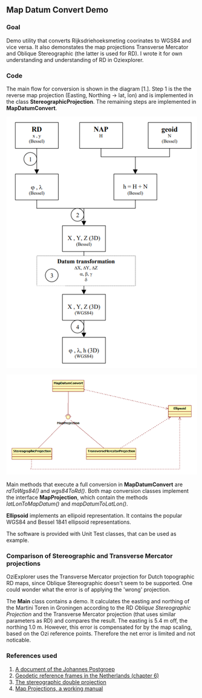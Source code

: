 ## Map Datum Convert Demo

### Goal
Demo utility that converts Rijksdriehoeksmeting coorinates to WGS84 and vice versa. It also demonstates the map projections Transverse Mercator and Oblique Stereographic (the latter is used for RD).
I wrote it for own understanding and understanding of RD in Oziexplorer.


### Code
The main flow for conversion is shown in the diagram [1.]. Step 1 is the the reverse map projection (Easting, Northing ->  lat, lon) and is implemented in the class **StereographicProjection**. The remaining steps are implemented in **MapDatumConvert**.

![FLow](images/method.png)

![Design](images/design.png)

Main methods that execute a full conversion in **MapDatumConvert** are *rdToWgs84()* and *wgs84ToRd()*. Both map conversion classes implement the interface **MapProjection**, which contain the methods *latLonToMapDatum()* and *mapDatumToLatLon()*.

**Ellipsoid** implements an ellipoid representation. It contains the popular WGS84 and Bessel 1841 ellipsoid representations.

The software is provided with Unit Test classes, that can be used as example.

### Comparison of Stereographic and Transverse Mercator projections
OziExplorer uses the Transverse Mercator projection for Dutch topographic RD maps, since Oblique Stereographic doesn't seem to be supported. One could wonder what the error is of applying the 'wrong' projection. 

The **Main** class contains a demo. It calculates the easting and northing of the Martini Toren in Groningen according to the RD *Oblique Stereographic Projection* and the Transverse Mercator projection (that uses similar parameters as RD) and compares the result.  The easting is 5.4 m off, the northing 1.0 m. However, this error is compensated for by the map scaling, based on the Ozi reference points. Therefore the net error is limited and not noticable.

### References used
1. [A document of the Johannes Postgroep](https://www.johannespostgroep.nl/wp-content/uploads/2008/10/rijksdriehoeksstelsel.pdf)
1. [Geodetic reference frames in the Netherlands (chapter 6)](https://ncgeo.nl/downloads/43Referentie.pdf)
1. [The stereographic double projection](http://www2.unb.ca/gge/Pubs/TR46.pdf)
1. [Map Projections, a working manual](https://pubs.usgs.gov/pp/1395/report.pdf)